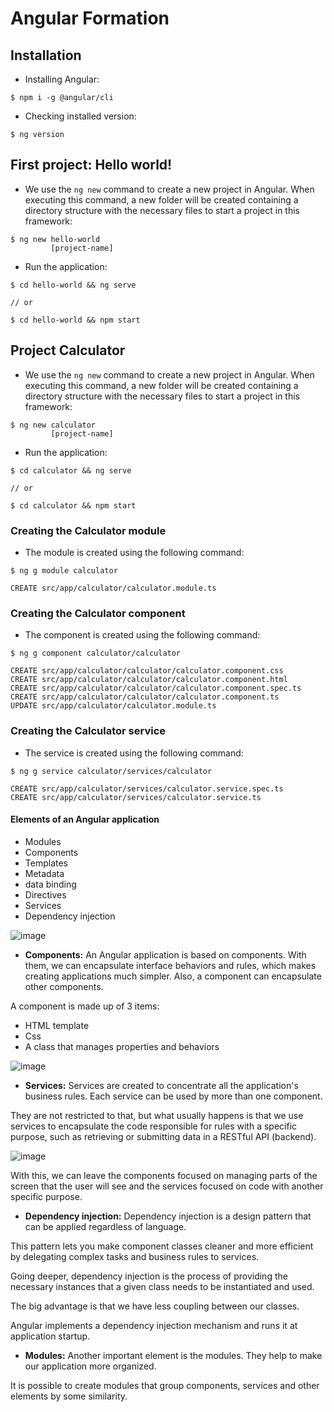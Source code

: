 # Angular Formation

## Installation

- Installing Angular:

```
$ npm i -g @angular/cli
```

- Checking installed version:

```
$ ng version
```

## First project: Hello world!

- We use the `ng new` command to create a new project in Angular. When executing this command, a new folder will be created containing a directory structure with the necessary files to start a project in this framework:

```
$ ng new hello-world
         [project-name]
```

- Run the application:

```
$ cd hello-world && ng serve

// or 

$ cd hello-world && npm start
```

## Project Calculator

- We use the `ng new` command to create a new project in Angular. When executing this command, a new folder will be created containing a directory structure with the necessary files to start a project in this framework:

```
$ ng new calculator
         [project-name]
```

- Run the application:

```
$ cd calculator && ng serve

// or 

$ cd calculator && npm start
```

### Creating the Calculator module

- The module is created using the following command:

```
$ ng g module calculator

CREATE src/app/calculator/calculator.module.ts
```

### Creating the Calculator component

- The component is created using the following command:

```
$ ng g component calculator/calculator

CREATE src/app/calculator/calculator/calculator.component.css
CREATE src/app/calculator/calculator/calculator.component.html
CREATE src/app/calculator/calculator/calculator.component.spec.ts
CREATE src/app/calculator/calculator/calculator.component.ts 
UPDATE src/app/calculator/calculator.module.ts 
```

### Creating the Calculator service

- The service is created using the following command:

```
$ ng g service calculator/services/calculator

CREATE src/app/calculator/services/calculator.service.spec.ts 
CREATE src/app/calculator/services/calculator.service.ts 
```

#### Elements of an Angular application

- Modules
- Components
- Templates
- Metadata
- data binding
- Directives
- Services
- Dependency injection

![image](https://user-images.githubusercontent.com/86172286/207194739-3cfaf949-21ea-4c6f-b372-38aaa63cfd1c.png)

- **Components:** An Angular application is based on components. With them, we can encapsulate interface behaviors and rules, which makes creating applications much simpler. Also, a component can encapsulate other components.

A component is made up of 3 items:

  - HTML template
  - Css
  - A class that manages properties and behaviors

![image](https://user-images.githubusercontent.com/86172286/207196452-2b481d99-213f-466c-b42a-131f55f7697f.png)

- **Services:** Services are created to concentrate all the application's business rules. Each service can be used by more than one component.

They are not restricted to that, but what usually happens is that we use services to encapsulate the code responsible for rules with a specific purpose, such as retrieving or submitting data in a RESTful API (backend).

![image](https://user-images.githubusercontent.com/86172286/207196640-e82183ae-103a-4978-8c33-5991e9512f90.png)

With this, we can leave the components focused on managing parts of the screen that the user will see and the services focused on code with another specific purpose.

- **Dependency injection:** Dependency injection is a design pattern that can be applied regardless of language.

This pattern lets you make component classes cleaner and more efficient by delegating complex tasks and business rules to services.

Going deeper, dependency injection is the process of providing the necessary instances that a given class needs to be instantiated and used.

The big advantage is that we have less coupling between our classes.

Angular implements a dependency injection mechanism and runs it at application startup.

- **Modules:** Another important element is the modules. They help to make our application more organized. 

It is possible to create modules that group components, services and other elements by some similarity.
